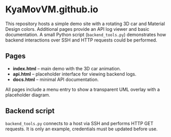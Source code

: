 # KyaMovVM.github.io

This repository hosts a simple demo site with a rotating 3D car and Material Design colors.
Additional pages provide an API log viewer and basic documentation. A small Python
script (`backend_tools.py`) demonstrates how backend interactions over SSH and
HTTP requests could be performed.

## Pages
- **index.html** – main demo with the 3D car animation.
- **api.html** – placeholder interface for viewing backend logs.
- **docs.html** – minimal API documentation.

All pages include a menu entry to show a transparent UML overlay with a placeholder diagram.
## Backend script
`backend_tools.py` connects to a host via SSH and performs HTTP GET requests. It
is only an example, credentials must be updated before use.
